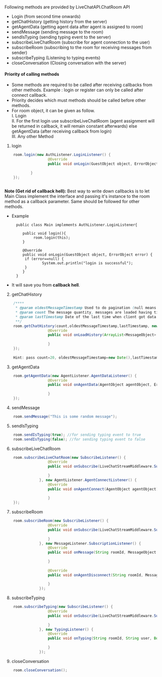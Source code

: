 Following methods are provided by LiveChatAPI.ChatRoom API

- Login (from second time onwards)
- getChatHistory (getting history from the server)
- getAgentData (getting agent data after agent is assigned to room)
- sendMessage (sending message to the room)
- sendIsTyping (sending typing event to the server)
- subscribeLiveChatRoom (subscribe for agent connection to the user)
- subscribeRoom (subscribing to the room for receiving messages from sender)
- subscribeTyping (Listening to typing events)
- closeConversation (Closing conversation with the server)

#### Priority of calling methods    
- Some methods are required to be called after receiving callbacks from other methods.
Example : login or register can only be called after connect callback.
- Priority decides which must methods should be called before other methods.
- For room object, it can be given as follow. </br>
I. Login </br>
II. For the first login use subscribeLiveChatRoom (agent assignment will be returned in callback, it will remain constant afterwards) else getAgentData (after receiving callback from login) </br>
III. Any other Method </br>

1. login

```java
    room.login(new AuthListener.LoginListener() {
                    @Override
                    public void onLogin(GuestObject object, ErrorObject error) {
                        
            }
    });
    
```

**Note (Get rid of callback hell):** Best way to write down callbacks is to let Main Class implement the interface and passing it's instance to the room method as a callback parameter. Same should be followed for other methods. 
    
- Example 

        public class Main implements AuthListener.LoginListener{
           
           public void login(){
                room.login(this);
           }
           
           @Override
           public void onLogin(GuestObject object, ErrorObject error) {
            if (error==null) {
                    System.out.println("login is successful");
            }
           }
        }
        
- It will save you from **callback hell**.    
    
2. getChatHistory

```java
    /****
     * @param oldestMessageTimestamp Used to do pagination (null means latest timestamp)
     * @param count The message quantity, messages are loaded having timestamp older than @param oldestMessageTimestamp
     * @param lastTimestamp Date of the last time when client got data (Used to calculate unread)[unread count suggests number of unread messages having timestamp above @param lastTimestamp]
     **/
    room.getChatHistory(count,oldestMessageTimestamp,lastTimestamp, new LoadHistoryListener() {
                    @Override
                    public void onLoadHistory(ArrayList<MessageObject> list, int unreadNotLoaded, ErrorObject error) {
                        
                    }
    });
    
    Hint: pass count=20, oldestMessageTimestamp=new Date(),lastTimestamp=null for getting latest 20 messages
```

3. getAgentData

```java
    room.getAgentData(new AgentListener.AgentDataListener() {
                    @Override
                    public void onAgentData(AgentObject agentObject, ErrorObject error) {
                        
                    }
    });
```

4. sendMessage

```java
    room.sendMessage("This is some random message");
```

5. sendIsTyping

```java
    room.sendIsTyping(true); //for sending typing event to true
    room.sendIsTyping(false); //for sending typing event to false
```


6. subscribeLiveChatRoom

```java
    room.subscribeLiveChatRoom(new SubscribeListener() {
                    @Override
                    public void onSubscribe(LiveChatStreamMiddleware.SubType type, String subId) {
    
                    }
                }, new AgentListener.AgentConnectListener() {
                    @Override
                    public void onAgentConnect(AgentObject agentObject) {
                        
                    }
    });
```

7. subscribeRoom

```java
    room.subscribeRoom(new SubscribeListener() {
                    @Override
                    public void onSubscribe(LiveChatStreamMiddleware.SubType type, String subId) {
    
                    }
                }, new MessageListener.SubscriptionListener() {
                    @Override
                    public void onMessage(String roomId, MessageObject object) {
                        
                    }
    
                    @Override
                    public void onAgentDisconnect(String roomId, MessageObject object) {
    
                    }
                });

```

8. subscribeTyping

```java
    room.subscribeTyping(new SubscribeListener() {
                    @Override
                    public void onSubscribe(LiveChatStreamMiddleware.SubType type, String subId) {
                        
                    }
                }, new TypingListener() {
                    @Override
                    public void onTyping(String roomId, String user, Boolean istyping) {
                        
                    }
                });
```

9. closeConversation

```java
    room.closeConversation();
```
